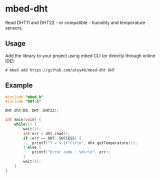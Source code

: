 # mbed-dht

Read DHT11 and DHT22 - or compatible - humidity and temperature sensors.

## Usage

Add the library to your project using mbed CLI (or directly through online IDE):

```# mbed add https://github.com/atoy40/mbed-dht DHT```

## Example

```cpp
#include "mbed.h"
#include "DHT.h"

DHT dht(D8, DHT::DHT22);

int main(void) {
    while(1) {
        wait(3);
        int err = dht.read();
        if (err == DHT::SUCCESS) {
            printf("T = %.1f°C\r\n", dht.getTemperature());
        } else {
            printf("Error code : %d\r\n", err);
        }
        wait(3);
    }
}
```